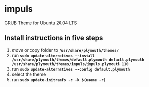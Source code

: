 # impuls
GRUB Theme for Ubuntu 20.04 LTS

## Install instructions in **five steps**

1. _move_ or copy folder to **`/usr/share/plymouth/themes/`**
2. run **`sudo update-alternatives --install /usr/share/plymouth/themes/default.plymouth default.plymouth /usr/share/plymouth/themes/impuls/impuls.plymouth 110`**
3. run **`sudo update-alternatives --config default.plymouth`**
4. select the theme
5. run **`sudo update-initramfs -c -k $(uname -r)`**
